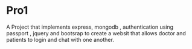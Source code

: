 # Pro1
A Project that implements express, mongodb , authentication using passport , jquery and bootsrap to create a websit 
that allows doctor and patients to login and chat with one another.

